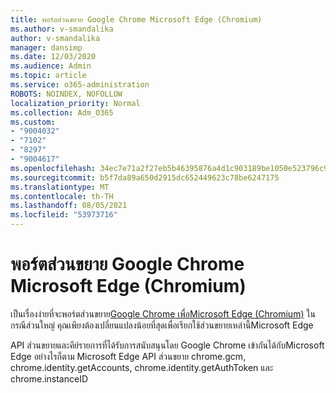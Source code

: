```yaml
---
title: พอร์ตส่วนขยาย Google Chrome Microsoft Edge (Chromium)
ms.author: v-smandalika
author: v-smandalika
manager: dansimp
ms.date: 12/03/2020
ms.audience: Admin
ms.topic: article
ms.service: o365-administration
ROBOTS: NOINDEX, NOFOLLOW
localization_priority: Normal
ms.collection: Adm_O365
ms.custom:
- "9004032"
- "7102"
- "8297"
- "9004617"
ms.openlocfilehash: 34ec7e71a2f27eb5b46395876a4d1c903189be1050e523796c9f2a817c20aaa0
ms.sourcegitcommit: b5f7da89a650d2915dc652449623c78be6247175
ms.translationtype: MT
ms.contentlocale: th-TH
ms.lasthandoff: 08/05/2021
ms.locfileid: "53973716"
---
```

# <a name="port-google-chrome-extensions-to-microsoft-edge-chromium"></a>พอร์ตส่วนขยาย Google Chrome Microsoft Edge (Chromium)

เป็นเรื่องง่ายที่จะพอร์ตส่วนขยาย[Google Chrome เพื่อMicrosoft Edge (Chromium)](https://docs.microsoft.com/microsoft-edge/extensions-chromium/developer-guide/port-chrome-extension) ในกรณีส่วนใหญ่ คุณเพียงต้องเปลี่ยนแปลงน้อยที่สุดเพื่อเรียกใช้ส่วนขยายเหล่านี้Microsoft Edge

API ส่วนขยายและคีย์รายการที่ได้รับการสนับสนุนโดย Google Chrome เข้ากันได้กับMicrosoft Edge อย่างไรก็ตาม Microsoft Edge API ส่วนขยาย chrome.gcm, chrome.identity.getAccounts, chrome.identity.getAuthToken และ chrome.instanceID